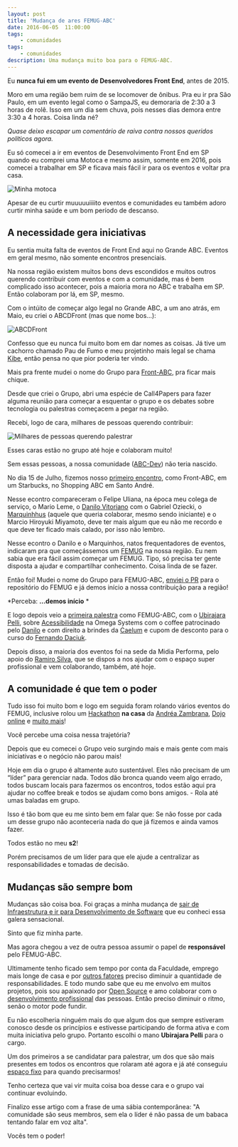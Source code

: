 ```yaml
---
layout: post
title: 'Mudança de ares FEMUG-ABC'
date: 2016-06-05  11:00:00
tags:
    - comunidades
tags:
    - comunidades
description: Uma mudança muito boa para o FEMUG-ABC.
---
```


Eu **nunca fui em um evento de Desenvolvedores Front End**, antes de 2015.

Moro em uma região bem ruim de se locomover de ônibus. Pra eu ir pra São Paulo, em um evento legal como o SampaJS, eu demoraria de 2:30 a 3 horas de rolê. Isso em um dia sem chuva, pois nesses dias demora entre 3:30 a 4 horas. Coisa linda né? <!-- more -->

*Quase deixo escapar um comentário de raiva contra nossos queridos políticos agora.*

Eu só comecei a ir em eventos de Desenvolvimento Front End em SP quando eu comprei uma Motoca e mesmo assim, somente em 2016, pois comecei a trabalhar em SP e ficava mais fácil ir para os eventos e voltar pra casa.

![Minha motoca](https://s33.postimg.org/snax2z667/motoca.jpg)

Apesar de eu curtir muuuuuiiiito eventos e comunidades eu também adoro curtir minha saúde e um bom período de descanso.

## A necessidade gera iniciativas

Eu sentia muita falta de eventos de Front End aqui no Grande ABC. Eventos em geral mesmo, não somente encontros presenciais.

Na nossa região existem muitos bons devs escondidos e muitos outros querendo contribuir com eventos e com a comunidade, mas é bem complicado isso acontecer, pois a maioria mora no ABC e trabalha em SP. Então colaboram por lá, em SP, mesmo.

Com o intúito de começar algo legal no Grande ABC, a um ano atrás, em Maio, eu criei o ABCDFront (mas que nome bos...):

![ABCDFront](https://s33.postimg.org/4hbnr6agv/Screenshot_from_2016_05_28_08_34_09.png)

Confesso que eu nunca fui muito bom em dar nomes as coisas. Já tive um cachorro chamado Pau de Fumo e meu projetinho mais legal se chama [Kibe](https://github.com/woliveiras/kibe), então pensa no que pior poderia ter vindo.

Mais pra frente mudei o nome do Grupo para [Front-ABC](https://github.com/front-abc), pra ficar mais chique.

Desde que criei o Grupo, abri uma espécie de Call4Papers para fazer alguma reunião para começar a esquentar o grupo e os debates sobre tecnologia ou palestras começacem a pegar na região.

Recebi, logo de cara, milhares de pessoas querendo contribuir:

![Milhares de pessoas querendo palestrar](https://s33.postimg.org/aylp9wxkv/Screenshot_from_2016_06_05_12_42_09.png)

Esses caras estão no grupo até hoje e colaboram muito! 

Sem essas pessoas, a nossa comunidade ([ABC-Dev](https://github.com/abc-dev)) não teria nascido.

No dia 15 de Julho, fizemos nosso [primeiro encontro](https://www.meetup.com/pt-BR/femug-abc/events/223452463/), como Front-ABC, em um Starbucks, no Shopping ABC em Santo André.

Nesse econtro compareceram o Felipe Uliana, na época meu colega de serviço, o Mario Leme, o [Danilo Vitoriano](https://twitter.com/danvitoriano) com o Gabriel Oziecki,  o [Marquinhhus](https://twitter.com/marquinhusgonc) (aquele que queria colaborar, mesmo sendo iniciante) e o Marcio Hiroyuki Miyamoto, deve ter mais algum que eu não me recordo e que deve ter ficado mais calado, por isso não lembro.

Nesse econtro o Danilo e o Marquinhos, natos frequentadores de eventos, indicaram pra que começássemos um [FEMUG](https://github.com/femug/femug) na nossa região. Eu nem sabia que era fácil assim começar um FEMUG. Tipo, só precisa ter gente disposta a ajudar e compartilhar conhecimento. Coisa linda de se fazer.

Então foi! Mudei o nome do Grupo para FEMUG-ABC, [enviei o PR](https://github.com/femug/femug/commit/c1d74ab3d0c90e235dd13f6c8e757363ee727513) para o repositório do FEMUG e já demos início a nossa contribuição para a região!

*Perceba: **...demos início** *

E logo depois veio a [primeira palestra](https://www.meetup.com/pt-BR/femug-abc/events/222745657/) como FEMUG-ABC, com o [Ubirajara Pelli](https://twitter.com/ubirajarapelli), sobre [Acessibilidade](https://femug-abc.github.io/femug-1-acessibilidade) na Omega Systems com o coffee patrocinado pelo [Danilo](https://www.fullcircle.com.br/) e com direito a brindes da [Caelum](https://www.caelum.com.br/) e cupom de desconto para o curso do [Fernando Daciuk](https://blog.da2k.com.br/cursos/).

Depois disso, a maioria dos eventos foi na sede da Midia Performa, pelo apoio do [Ramiro Silva](https://twitter.com/Ramirodss), que se dispos a nos ajudar com o espaço super profissional e vem colaborando, também, até hoje.

## A comunidade é que tem o poder

Tudo isso foi muito bom e logo em seguida foram rolando vários eventos do FEMUG, inclusive rolou um [Hackathon](https://github.com/front-abc/hackathon) **na casa** da [Andréa Zambrana](https://twitter.com/akfzambrana), [Dojo online](https://www.meetup.com/pt-BR/femug-abc/events/225254505/) e [muito mais](https://www.eventick.com.br/workshop-sass-me)!

Você percebe uma coisa nessa trajetória?

Depois que eu comecei o Grupo veio surgindo mais e mais gente com mais iniciativas e o negócio não parou mais!

Hoje em dia o grupo é altamente auto sustentável. Eles não precisam de um “líder” para gerenciar nada. Todos dão bronca quando veem algo errado, todos buscam locais para fazermos os encontros, todos estão aqui pra ajudar no coffee break e todos se ajudam como bons amigos. - Rola até umas baladas em grupo.

Isso é tão bom que eu me sinto bem em falar que: Se não fosse por cada um desse grupo não aconteceria nada do que já fizemos e ainda vamos fazer.

Todos estão no meu **s2**!

Porém precisamos de um líder para que ele ajude a centralizar as responsabilidades e tomadas de decisão.

## Mudanças são sempre bom

Mudanças são coisa boa. Foi graças a minha mudança de [sair de Infraestrutura e ir para Desenvolvimento de Software](/posts/um-ano-como-desenvolvedor-front-end/) que eu conheci essa galera sensacional.

Sinto que fiz minha parte.

Mas agora chegou a vez de outra pessoa assumir o papel de **responsável** pelo FEMUG-ABC.

Ultimamente tenho ficado sem tempo por conta da Faculdade, emprego mais longe de casa e por [outros fatores](https://medium.com/@woliveiras/relatos-de-um-experimento-pessoal-sobre-a-ansiedade-dcad55611be4) preciso diminuir a quantidade de responsabilidades. E todo mundo sabe que eu me envolvo em muitos projetos, pois sou apaixonado por [Open Source](/posts/contribuindo-para-projetos-open-source-no-github-mesmo-sendo-iniciante/) e amo colaborar com o [desenvolvimento profissional](https://github.com/woliveiras/front-end-career) das pessoas. Então preciso diminuir o ritmo, senão o motor pode fundir.

Eu não escolheria ninguém mais do que algum dos que sempre estiveram conosco desde os princípios e estivesse participando de forma ativa e com muita iniciativa pelo grupo. Portanto escolhi o mano **Ubirajara Pelli** para o cargo.

Um dos primeiros a se candidatar para palestrar, um dos que são mais presentes em todos os encontros que rolaram até agora e já até conseguiu [espaço fixo](https://www.meetup.com/pt-BR/femug-abc/events/230870633/) para quando precisarmos!

Tenho certeza que vai vir muita coisa boa desse cara e o grupo vai continuar evoluindo.

Finalizo esse artigo com a frase de uma sábia contemporânea: "A comunidade são seus membros, sem ela o líder é não passa de um babaca tentando falar em voz alta".

Vocês tem o poder!

